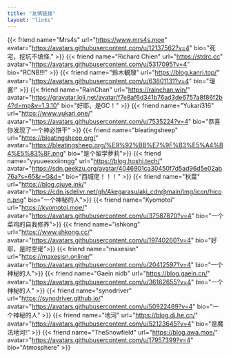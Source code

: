```yaml
---
title: "友情链接"
layout: "links"
---
```


{{< friend name="Mrs4s" url="https://www.mrs4s.moe" avatar="https://avatars.githubusercontent.com/u/12137562?v=4" bio="死宅，挖坑不填怪." >}}
{{< friend name="Richard Chien" url="https://stdrc.cc" avatar="https://avatars.githubusercontent.com/u/5317095?v=4" bio="RCNB!!!" >}}
{{< friend name="鈴木観理" url="https://blog.kanri.top/" avatar="https://avatars.githubusercontent.com/u/63801131?v=4" bio="理酱!" >}}
{{< friend name="RainChan" url="https://rainchan.win/" avatar="https://gravatar.loli.net/avatar/f7e8af6d341b76ad3de6757a8f86f2b4?d=mp&v=1.3.10" bio="好耶，是GC！" >}}
{{< friend name="Yukari316" url="https://www.yukari.one/" avatar="https://avatars.githubusercontent.com/u/7535224?v=4" bio="恭喜你发现了一个神必饼干" >}}
{{< friend name="bleatingsheep" url="https://bleatingsheep.org/" avatar="https://bleatingsheep.org/%E9%92%BB%E7%9F%B3%E5%A4%B4%E5%83%8F.png" bio="是个留学萝莉">}}
{{< friend name="yyuueexxiinngg" url="https://blog.hoshi.tech/" avatar="https://sdn.geekzu.org/avatar/4046901ca30450f7d5ad96d5e02ab76a?s=65&r=G&d=" bio="西城佬！！！" >}}
{{< friend name="秋葉" url="https://blog.qiuye.ink/" avatar="https://cdn.jsdelivr.net/gh/Akegarasu/aki_cdn@main/img/icon/hicon.png" bio="一个神秘的人">}}
{{< friend name="Kyomotoi" url="https://kyomotoi.moe/" avatar="https://avatars.githubusercontent.com/u/37587870?v=4" bio="一个菜鸡的自我修养">}}
{{< friend name="ishkong" url="https://www.shkong.cc/" avatar="https://avatars.githubusercontent.com/u/19740260?v=4" bio="好耶，是时空佬">}}
{{< friend name="maxesisn" url="https://maxesisn.online/" avatar="https://avatars.githubusercontent.com/u/20412597?v=4" bio="一个神秘的人">}}
{{< friend name="Gaein nidb" url="https://blog.gaein.cn/" avatar="https://avatars.githubusercontent.com/u/36162655?v=4" bio="一个神秘的人" >}}
{{< friend name="synodriver" url="https://synodriver.github.io/" avatar="https://avatars.githubusercontent.com/u/50922489?v=4" bio="一个神秘的人" >}}
{{< friend name="地河" url="https://blog.di.he.cn/" avatar="https://avatars.githubusercontent.com/u/52123645?v=4" bio="是魔法地河!" >}}
{{< friend name="TheSnowfield" url="https://blog.awa.moe/" avatar="https://avatars.githubusercontent.com/u/17957399?v=4" bio="Atmosphere" >}}
